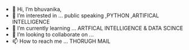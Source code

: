 - 👋 Hi, I’m bhuvanika,
- 👀 I’m interested in ... public speaking ,PYTHON ,ARTIFICAL INTELLIGENCE 
- 🌱 I’m currently learning ... ARTFICAL INTELLIGENCE & DATA SCINCE
- 💞️ I’m looking to collaborate on ...
- 📫 How to reach me ... THORUGH MAIL

<!---
bhuvanik/bhuvanik is a ✨ special ✨ repository because its `README.md` (this file) appears on your GitHub profile.
You can click the Preview link to take a look at your changes.
--->
